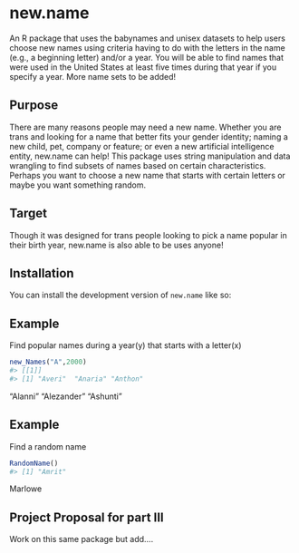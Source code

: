 
# new.name

An R package that uses the babynames and unisex datasets to help users
choose new names using criteria having to do with the letters in the
name (e.g., a beginning letter) and/or a year. You will be able to find
names that were used in the United States at least five times during
that year if you specify a year. More name sets to be added!

## Purpose

There are many reasons people may need a new name. Whether you are trans
and looking for a name that better fits your gender identity; naming a
new child, pet, company or feature; or even a new artificial
intelligence entity, new.name can help! This package uses string
manipulation and data wrangling to find subsets of names based on
certain characteristics. Perhaps you want to choose a new name that
starts with certain letters or maybe you want something random.

## Target

Though it was designed for trans people looking to pick a name popular
in their birth year, new.name is also able to be uses anyone!

## Installation

You can install the development version of `new.name` like so:

## Example

Find popular names during a year(y) that starts with a letter(x)

``` r
new_Names("A",2000)
#> [[1]]
#> [1] "Averi"  "Anaria" "Anthon"
```

“Alanni” “Alezander” “Ashunti”

## Example

Find a random name

``` r
RandomName()
#> [1] "Amrit"
```

Marlowe

## Project Proposal for part III

Work on this same package but add….
